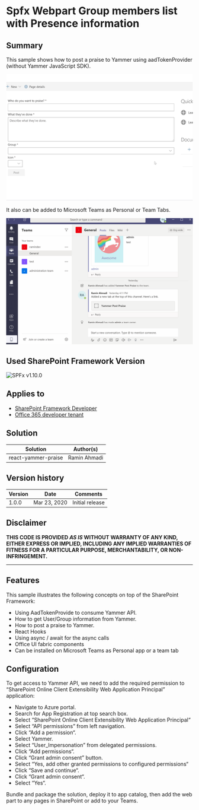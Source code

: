 # Spfx Webpart Group members list with Presence information

## Summary
This sample shows how to post a praise to Yammer using aadTokenProvider (without Yammer JavaScript SDK).

![Post Praise to Yammer](./assets/screenshot.gif)

It also can be added to Microsoft Teams as Personal or Team Tabs.

![Post Praise to Yammer from Microsoft Teams](./assets/screenshot2.gif)

## Used SharePoint Framework Version

![SPFx v1.10.0](https://img.shields.io/badge/SPFx-1.10.0-green.svg)

## Applies to

* [SharePoint Framework Developer](http://dev.office.com/sharepoint/docs/spfx/sharepoint-framework-overview)
* [Office 365 developer tenant](http://dev.office.com/sharepoint/docs/spfx/set-up-your-developer-tenant)

## Solution

Solution|Author(s)
--------|---------
react-yammer-praise|Ramin Ahmadi

## Version history

Version|Date|Comments
-------|----|--------
1.0.0|Mar 23, 2020|Initial release

## Disclaimer

**THIS CODE IS PROVIDED *AS IS* WITHOUT WARRANTY OF ANY KIND, EITHER EXPRESS OR IMPLIED, INCLUDING ANY IMPLIED WARRANTIES OF FITNESS FOR A PARTICULAR PURPOSE, MERCHANTABILITY, OR NON-INFRINGEMENT.**

---

## Features

This sample illustrates the following concepts on top of the SharePoint Framework:

* Using AadTokenProvide to consume Yammer API.
* How to get User/Group information from Yammer.
* How to post a praise to Yammer.
* React Hooks
* Using async / await for the async calls
* Office UI fabric components
* Can be installed on Microsoft Teams as Personal app or a team tab

## Configuration

To get access to Yammer API, we need to add the required permission to “SharePoint Online Client Extensibility Web Application Principal” application:

* Navigate to Azure portal.
* Search for App Registration at top search box.
* Select “SharePoint Online Client Extensibility Web Application Principal“
* Select “API permissions” from left navigation.
* Click “Add a permission“.
* Select Yammer.
* Select “User_Impersonation” from delegated permissions.
* Click “Add permissions“.
* Click “Grant admin consent” button.
* Select “Yes, add other granted permissions to configured permissions“
* Click “Save and continue“.
* Click “Grant admin consent“.
* Select “Yes“.

Bundle and package the solution, deploy it to app catalog, then add the web part to any pages in SharePoint or add to your Teams.